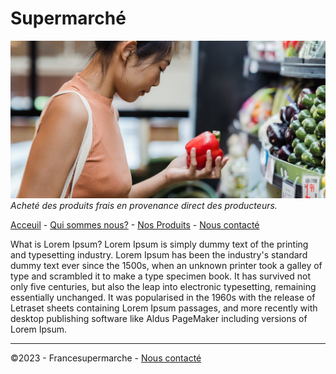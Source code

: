# Supermarché
![dame supermarche](./img/supermarche.jpg)
*Acheté des produits frais en provenance direct des producteurs.*

 [Acceuil](./README.md)  - [Qui sommes nous?](./Qui%20sommes%20nous) - [Nos Produits](./Nos%20Produits)  - [Nous contacté](./Nous%20contacté)  

What is Lorem Ipsum?
Lorem Ipsum is simply dummy text of the printing and typesetting industry. Lorem Ipsum has been the industry's standard dummy text ever since the 1500s, when an unknown printer took a galley of type and scrambled it to make a type specimen book. It has survived not only five centuries, but also the leap into electronic typesetting, remaining essentially unchanged. It was popularised in the 1960s with the release of Letraset sheets containing Lorem Ipsum passages, and more recently with desktop publishing software like Aldus PageMaker including versions of Lorem Ipsum.

---
©2023 - Francesupermarche - [Nous contacté](./Nous%20contacté)